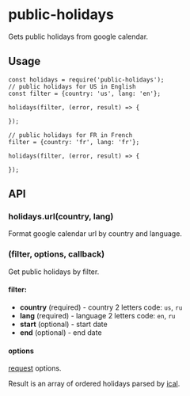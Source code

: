 # public-holidays

Gets public holidays from google calendar.


## Usage
```
const holidays = require('public-holidays');
// public holidays for US in English
const filter = {country: 'us', lang: 'en'};

holidays(filter, (error, result) => {
  
});

// public holidays for FR in French
filter = {country: 'fr', lang: 'fr'};

holidays(filter, (error, result) => {
  
});
```

## API

### holidays.url(country, lang)

Format google calendar url by country and language.

### (filter, options, callback)

Get public holidays by filter.

#### filter:

- **country** (required) - country 2 letters code: `us`, `ru`
- **lang** (required) - language 2 letters code: `en`, `ru`
- **start** (optional) - start date
- **end** (optional) - end date

#### options

[request](https://www.npmjs.com/package/request) options.

Result is an array of ordered holidays parsed by [ical](https://www.npmjs.com/package/ical).
